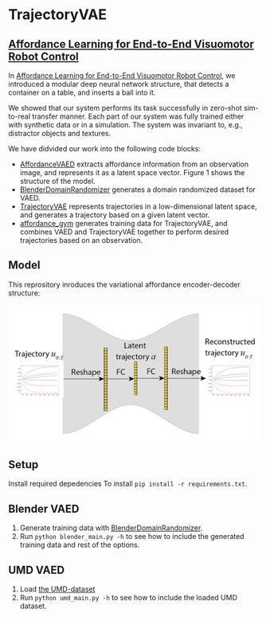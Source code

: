 # TrajectoryVAE

## [Affordance Learning for End-to-End Visuomotor Robot Control](TODO)

In [Affordance Learning for End-to-End Visuomotor Robot Control](TODO), we introduced a modular deep neural network structure, 
that detects a container on a table, and inserts a ball into it.

We showed that our system performs its task successfully in zero-shot sim-to-real transfer manner.
Each part of our system was fully trained either with synthetic data or in a simulation.
The system was invariant to, e.g., distractor objects and textures.

We have didvided our work into the following code blocks:

* [AffordanceVAED](https://github.com/gamleksi/AffordanceVAED) extracts affordance information from an observation image, and represents it as a latent space vector. 
Figure 1 shows the structure of the model.
* [BlenderDomainRandomizer](https://github.com/gamleksi/BlenderDomainRandomizer) generates  a domain randomized dataset for VAED.
* [TrajectoryVAE](https://github.com/gamleksi/TrajectoryVAE) represents trajectories in a low-dimensional latent space, and generates a trajectory based on a given latent vector.
* [affordance_gym](https://github.com/gamleksi/affordance_gym) generates training data for TrajectoryVAE, and combines VAED and TrajectoryVAE together to perform desired trajectories based on an observation.

## Model

This reprository inroduces the variational affordance encoder-decoder structure:

![the VAED structure](images/trajvae.png?raw=true)

## Setup

Install required depedencies To install ```pip install -r requirements.txt```.

## Blender VAED

1) Generate training data with [BlenderDomainRandomizer](https://github.com/gamleksi/BlenderDomainRandomizer).
3) Run ```python blender_main.py -h``` to see how to include the generated training data and rest of the options.

## UMD VAED

1) Load [the UMD-dataset](http://users.umiacs.umd.edu/~amyers/part-affordance-dataset/)
2) Run ```python umd_main.py -h``` to see how to include the loaded UMD dataset.
